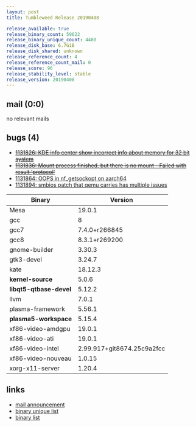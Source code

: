 ```yaml
---
layout: post
title: Tumbleweed Release 20190408

release_available: true
release_binary_count: 59622
release_binary_unique_count: 4480
release_disk_base: 6.7GiB
release_disk_shared: unknown
release_reference_count: 4
release_reference_count_mail: 0
release_score: 96
release_stability_level: stable
release_version: 20190408
---
```


## mail (0:0)

no relevant mails

## bugs (4)

<!--more-->

- ~~[1131826: KDE info center show incorrect info about memory for 32 bit system](https://bugzilla.opensuse.org/show_bug.cgi?id=1131826)~~
- ~~[1131836: Mount process finished, but there is no mount - Failed with result 'protocol'](https://bugzilla.opensuse.org/show_bug.cgi?id=1131836)~~
- [1131864: OOPS in nf_getsockopt on aarch64](https://bugzilla.opensuse.org/show_bug.cgi?id=1131864)
- [1131894: smbios patch that qemu carries has multiple issues](https://bugzilla.opensuse.org/show_bug.cgi?id=1131894)

Binary | Version
--- | ---
Mesa | 19.0.1
gcc | 8
gcc7 | 7.4.0+r266845
gcc8 | 8.3.1+r269200
gnome-builder | 3.30.3
gtk3-devel | 3.24.7
kate | 18.12.3
**kernel-source** | 5.0.6
**libqt5-qtbase-devel** | 5.12.2
llvm | 7.0.1
plasma-framework | 5.56.1
**plasma5-workspace** | 5.15.4
xf86-video-amdgpu | 19.0.1
xf86-video-ati | 19.0.1
xf86-video-intel | 2.99.917+git8674.25c9a2fcc
xf86-video-nouveau | 1.0.15
xorg-x11-server | 1.20.4

## links

- [mail announcement](https://lists.opensuse.org/opensuse-factory/2019-04/msg00163.html)
- [binary unique list](http://download.opensuse.org/history/20190408/rpm.unique.list)
- [binary list](http://download.opensuse.org/history/20190408/rpm.list)

